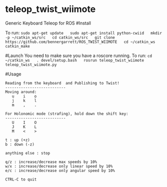 # teleop_twist_wiimote
Generic Keyboard Teleop for ROS
#Install

To run: `sudo apt-get update  
         sudo apt-get install python-cwiid  
         mkdir -p ~/catkin_ws/src  
         cd catkin_ws/src  
         git clone https://github.com/bennergarrett/ROS_TWIST_WIIMOTE  
         cd ~/catkin_ws  
         catkin_make`

#Launch
You need to make sure you have a roscore running.
To run: `cd ~/catkin_ws  
         . devel/setup.bash  
         rosrun teleop_twist_wiimote teleop_twist_wiimote.py`  

#Usage
```
Reading from the keyboard  and Publishing to Twist!
---------------------------
Moving around:
   u    i    o
   j    k    l
   m    ,    .

For Holonomic mode (strafing), hold down the shift key:
---------------------------
   U    I    O
   J    K    L
   M    <    >

t : up (+z)
b : down (-z)

anything else : stop

q/z : increase/decrease max speeds by 10%
w/x : increase/decrease only linear speed by 10%
e/c : increase/decrease only angular speed by 10%

CTRL-C to quit
```

